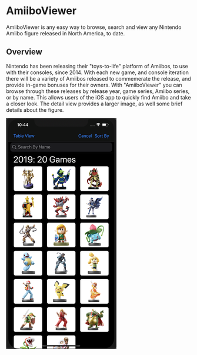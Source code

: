 # AmiiboViewer

AmiiboViewer is any easy way to browse, search and view any Nintendo Amiibo figure released in North America, to date.

## Overview
Nintendo has been releasing their "toys-to-life" platform of Amiibos, to use with their consoles, since 2014. With each new game, and console iteration there will be a variety of Amiibos released to commemerate the release, and provide in-game bonuses for their owners. With "AmiiboViewer" you can browse through these releases by release year, game series, Amiibo series, or by name. This allows users of the iOS app to quickly find Amiibo and take a closer look. The detail view provides a larger image, as well some brief details about the figure. 

![AmiiboViewer](Assets/AmiiboViewer1.png)

